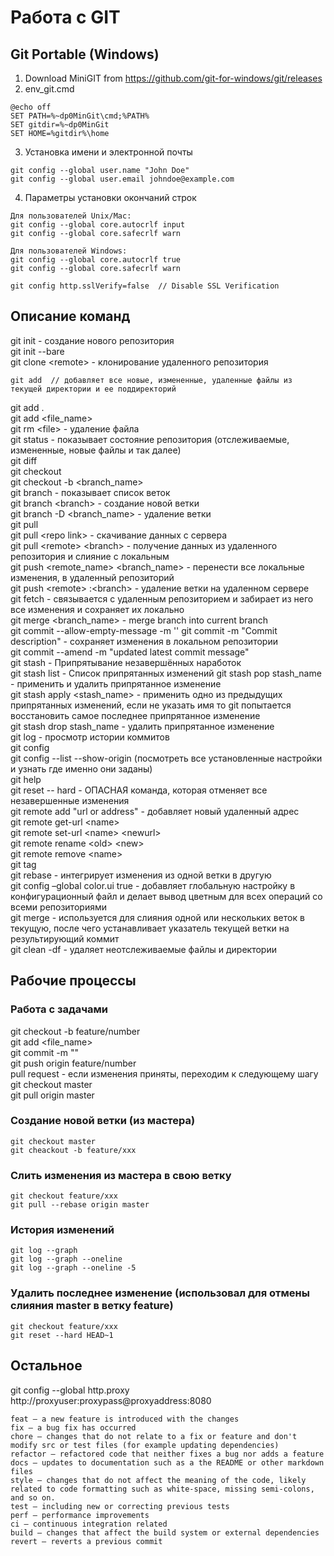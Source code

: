 # Работа с GIT

## Git Portable (Windows)
1. Download MiniGIT from https://github.com/git-for-windows/git/releases  
2. env_git.cmd
```
@echo off
SET PATH=%~dp0MinGit\cmd;%PATH%
SET gitdir=%~dp0MinGit
SET HOME=%gitdir%\home
```
3. Установка имени и электронной почты
```
git config --global user.name "John Doe"
git config --global user.email johndoe@example.com
```
4. Параметры установки окончаний строк  
```
Для пользователей Unix/Mac:
git config --global core.autocrlf input
git config --global core.safecrlf warn

Для пользователей Windows:
git config --global core.autocrlf true
git config --global core.safecrlf warn
```
```
git config http.sslVerify=false  // Disable SSL Verification
```

## Описание команд
git init - создание нового репозитория  
git init --bare  
git clone &lt;remote&gt; - клонирование удаленного репозитория  
```
git add  // добавляет все новые, измененные, удаленные файлы из текущей директории и ее поддиректорий
```
git add .  
git add &lt;file_name&gt;  
git rm &lt;file&gt; - удаление файла  
git status - показывает состояние репозитория (отслеживаемые, измененные, новые файлы и так далее)  
git diff  
git checkout  
git checkout -b <branch_name>  
git branch - показывает список веток  
git branch &lt;branch&gt; - создание новой ветки  
git branch -D <branch_name> - удаление ветки  
git pull  
git pull &lt;repo link&gt; - скачивание данных с сервера  
git pull &lt;remote&gt; &lt;branch&gt; - получение данных из удаленного репозитория и слияние с локальным  
git push &lt;remote_name&gt; &lt;branch_name&gt; - перенести все локальные изменения, в удаленный репозиторий  
git push &lt;remote&gt; :&lt;branch&gt; - удаление ветки на удаленном сервере  
git fetch - связывается с удаленным репозиторием и забирает из него все изменения и сохраняет их локально  
git merge <branch_name> - merge branch into current branch  
git commit --allow-empty-message -m ''
git commit -m "Commit description" - сохраняет изменения в локальном репозитории  
git commit --amend -m "updated latest commit message"  
git stash - Припрятывание незавершённых наработок  
git stash list - Список припрятанных изменений
git stash pop stash_name - применить и удалить припрятанное изменение  
git stash apply <stash_name> - применить одно из предыдущих припрятанных изменений, если не указать имя то git попытается восстановить самое последнее припрятанное изменение  
git stash drop stash_name - удалить припрятанное изменение  
git log - просмотр истории коммитов  
git config  
git config --list --show-origin (посмотреть все установленные настройки и узнать где именно они заданы)  
git help  
git reset -- hard - ОПАСНАЯ команда, которая отменяет все незавершенные изменения  
git remote add "url or address" - добавляет новый удаленный адрес  
git remote get-url &lt;name&gt;  
git remote set-url &lt;name&gt; &lt;newurl&gt;  
git remote rename &lt;old> &lt;new&gt;  
git remote remove &lt;name&gt;  
git tag  
git rebase - интегрирует изменения из одной ветки в другую  
git config –global color.ui true - добавляет глобальную настройку в конфигурационный файл и делает вывод цветным для всех операций со всеми репозиториями  
git merge - используется для слияния одной или нескольких веток в текущую, после чего устанавливает указатель текущей ветки на результирующий коммит  
git clean -df - удаляет неотслеживаемые файлы и директории  

## Рабочие процессы

### Работа с задачами
git checkout -b feature/number  
git add <file_name>  
git commit -m ""  
git push origin feature/number  
pull request - если изменения приняты, переходим к следующему шагу  
git checkout master  
git pull origin master  

### Создание новой ветки (из мастера)
```
git checkout master
git cheackout -b feature/xxx
```

### Слить изменения из мастера в свою ветку
```
git checkout feature/xxx
git pull --rebase origin master
```

### История изменений
```
git log --graph
git log --graph --oneline
git log --graph --oneline -5
```

### Удалить последнее изменение (использовал для отмены слияния master в ветку feature)
```
git checkout feature/xxx
git reset --hard HEAD~1
```

## Остальное
git config --global http.proxy http://proxyuser:proxypass@proxyaddress:8080  


```
feat – a new feature is introduced with the changes
fix – a bug fix has occurred
chore – changes that do not relate to a fix or feature and don't modify src or test files (for example updating dependencies)
refactor – refactored code that neither fixes a bug nor adds a feature
docs – updates to documentation such as a the README or other markdown files
style – changes that do not affect the meaning of the code, likely related to code formatting such as white-space, missing semi-colons, and so on.
test – including new or correcting previous tests
perf – performance improvements
ci – continuous integration related
build – changes that affect the build system or external dependencies
revert – reverts a previous commit 
```
